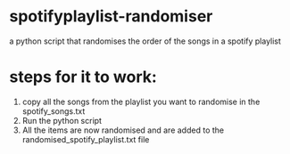 # spotifyplaylist-randomiser
a python script that randomises the order of the songs in a spotify playlist 

# steps for it to work:
1. copy all the songs from the playlist you want to randomise in the spotify_songs.txt
2. Run the python script
3. All the items are now randomised and are added to the randomised_spotify_playlist.txt file

